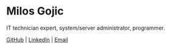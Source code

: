 # **Milos Gojic**

IT technician expert, system/server administrator, programmer.

[GitHub](https://github.com/m1losh) | [LinkedIn](https://www.linkedin.com/in/migo85/) | [Email](mailto:gojic_milos@live.com)
